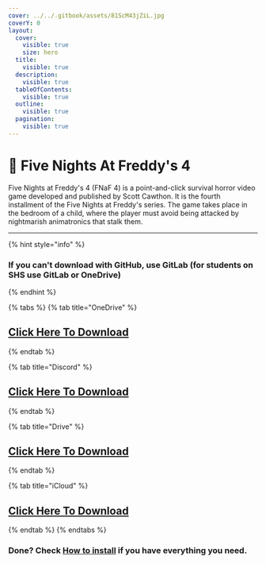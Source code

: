 ```yaml
---
cover: ../../.gitbook/assets/81ScM43jZiL.jpg
coverY: 0
layout:
  cover:
    visible: true
    size: hero
  title:
    visible: true
  description:
    visible: true
  tableOfContents:
    visible: true
  outline:
    visible: true
  pagination:
    visible: true
---
```


# 🦊 Five Nights At Freddy's 4

Five Nights at Freddy's 4 (FNaF 4) is a point-and-click survival horror video game developed and published by Scott Cawthon. It is the fourth installment of the Five Nights at Freddy's series. The game takes place in the bedroom of a child, where the player must avoid being attacked by nightmarish animatronics that stalk them.

***

{% hint style="info" %}
### If you can't download with GitHub, use GitLab (for students on SHS use GitLab or OneDrive)
{% endhint %}

{% tabs %}
{% tab title="OneDrive" %}
## [Click Here To Download](https://1drv.ms/u/s!AkX2q12uku0fgfENAIwBneeimfIPhA?e=akK9KG)
{% endtab %}

{% tab title="Discord" %}
## [Click Here To Download](https://cdn.discordapp.com/attachments/1113994556787146843/1153165833951006900/Five\_Nights\_At\_Freddys\_4.zip)
{% endtab %}

{% tab title="Drive" %}
## [Click Here To Download](https://drive.google.com/file/d/18OQI0Uic6TPLWVHbYy8gfFsCC98au7Wx/view?usp=drive\_link)
{% endtab %}

{% tab title="iCloud" %}
## [Click Here To Download](https://www.icloud.com/iclouddrive/08ctmKDQIB93ZCnh69EJVagPQ#Five\_Nights\_At\_Freddys\_4)
{% endtab %}
{% endtabs %}

### Done? Check [How to install](../../how-to-install/) if you have everything you need.
